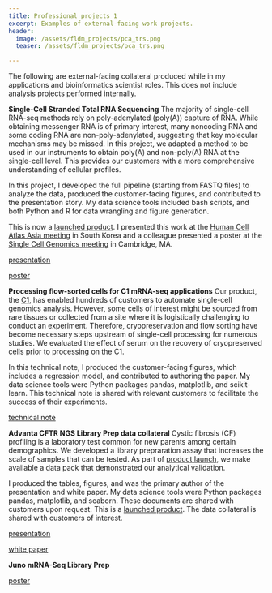 ```yaml
---
title: Professional projects 1
excerpt: Examples of external-facing work projects.
header:
  image: /assets/fldm_projects/pca_trs.png
  teaser: /assets/fldm_projects/pca_trs.png

---
```


The following are external-facing collateral produced while in my applications and bioinformatics scientist roles. This does not include analysis projects performed internally.


**Single-Cell Stranded Total RNA Sequencing**
The majority of single-cell RNA-seq methods rely on poly-adenylated (poly(A)) capture of RNA. While obtaining messenger RNA is of primary interest, many noncoding RNA and some coding RNA are non-poly-adenylated, suggesting that key molecular mechanisms may be missed. In this project, we adapted a method to be used in our instruments to obtain poly(A) and non-poly(A) RNA at the single-cell level. This provides our customers with a more comprehensive understanding of cellular profiles.

In this project, I developed the full pipeline (starting from FASTQ files) to analyze the data, produced the customer-facing figures, and contributed to the presentation story. My data science tools included bash scripts, and both Python and R for data wrangling and figure generation.

This is now a [launched product](https://www.fluidigm.com/c1openapp/scripthub/script/2018-09/total-rna-seq-1537231959922-5). I presented this work at the [Human Cell Atlas Asia meeting](http://medical-genome.kribb.re.kr/hca/index.html) in South Korea and a colleague presented a poster at the [Single Cell Genomics meeting](http://www.weizmann.ac.il/conferences/SCG2018/program) in Cambridge, MA.

[presentation](https://github.com/benslack19/benslack19.github.io/blob/master/assets⁩/⁨fldm_projects⁩/C1%20Single-Cell%20Genomics%20Apps%20and%20Total%20RNA%20Seq%20Customer%20deck%2020181205.pptx)

[poster](https://github.com/benslack19/benslack19.github.io/blob/master//assets⁩/⁨fldm_projects⁩/C1%20Single-Cell%20Genomics%20Conference%20Poster%2074%20Ooi%20et%20al%2020181025.pdf)


**Processing flow-sorted cells for C1 mRNA-seq applications**
Our product, the [C1](https://www.fluidigm.com/products/c1-system), has enabled hundreds of customers to automate single-cell genomics analysis. However, some cells of interest might be sourced from rare tissues or collected from a site where it is logistically challenging to conduct an experiment. Therefore, cryopreservation and flow sorting have become necessary steps upstream of single-cell processing for numerous studies. We evaluated the effect of serum on the recovery of cryopreserved cells prior to processing on the C1.

In this technical note, I produced the customer-facing figures, which includes a regression model, and contributed to authoring the paper. My data science tools were Python packages pandas, matplotlib, and scikit-learn. This technical note is shared with relevant customers to facilitate the success of their experiments.

[technical note](https://github.com/benslack19/benslack19.github.io/blob/master/assets⁩/⁨fldm_projects⁩/C1%20Processing%20Flow-Sorted%20Cryopreserved%20cells%20for%20mRNA%20sequencing%20(101-8419%20A1)%20201808.pdf)


**Advanta CFTR NGS Library Prep data collateral**
Cystic fibrosis (CF) profiling is a laboratory test common for new parents among certain demographics. We developed a library prepraration assay that increases the scale of samples that can be tested. As part of [product launch](https://www.fluidigm.com/applications/advanta-cftr-ngs), we make available a data pack that demonstrated our analytical validation.

I produced the tables, figures, and was the primary author of the presentation and white paper. My data science tools were Python packages pandas, matplotlib, and seaborn. These documents are shared with customers upon request. This is a [launched product](https://www.fluidigm.com/applications/advanta-cftr-ngs). The data collateral is shared with customers of interest. 

[presentation](https://github.com/benslack19/benslack19.github.io/blob/master/assets/fldm_projects/AdvantaCFTR_datapack_main-deck_FINAL.pdf)

[white paper](https://github.com/benslack19/benslack19.github.io/blob/master/assets/fldm_projects/AdvantaCFTR_datapack_white_paper_FINAL.pdf)


**Juno mRNA-Seq Library Prep**

[poster](https://github.com/benslack19/benslack19.github.io/blob/master/assets/fldm_projects/Juno%20RNA%20Seq%20Poster%20ESHG%202019%2020190619.pdf)
